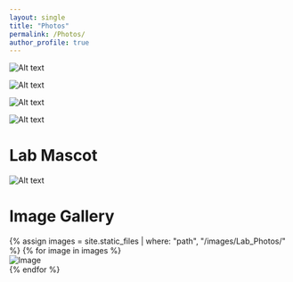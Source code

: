 ```yaml
---
layout: single
title: "Photos"
permalink: /Photos/
author_profile: true
---
```

![Alt text](/images/Lab_Photos/20241030_174452.png)

![Alt text](/images/Lab_Photos/20241030_175049.png)

![Alt text](/images/Lab_Photos/20241105_090109.png)

![Alt text](/images/Lab_Photos/20241031_085727.png)

# Lab Mascot

![Alt text](/images/Lab_Photos/20240830_200721.png)

# Image Gallery

<div class="gallery">
  {% assign images = site.static_files | where: "path", "/images/Lab_Photos/" %}
  {% for image in images %}
    <div class="gallery-item">
      <img src="{{ image.path | relative_url }}" alt="Image">
    </div>
  {% endfor %}
</div>
